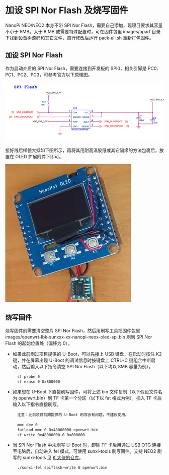 # 加设 SPI Nor Flash 及烧写固件

NanoPi NEO/NEO2 本身不带 SPI Nor Flash，需要自己添加，现项目要求其容量不小于 8MB。大于 8 MB 或需要特殊配置时，可在固件包里 images/apart 目录下找到设备树源码和其它文件，自行修改后运行 pack-all.sh 重新打包固件。

## 加设 SPI Nor Flash

作为启动介质的 SPI Nor Flash，需要连接到开发板的 SPI0，相关引脚是 PC0、PC1、PC2、PC3，可参考官方以下原理图。

![官方 SPI Nor Flash 原理图](images/SPINorFlash/spi-nor-flash.png)

接好线后样貌大抵如下图所示，再将其用耐高温胶纸或其它隔缘的方法包裹后，放置在 OLED 扩展附件下即可。

![加设 SPI Nor Flash 后样貌](images/SPINorFlash/spi-nor-flash-jointed.png)


## 烧写固件

烧写固件前需要清空整片 SPI Nor Flash，然后用刷写工具把固件包里 images/openwrt-lbk-sunxxx-xx-nanopi-neox-oled-spi.bin 刷到 SPI Nor Flash 的起始位置处（偏移为 0）。

* 如果此前刷过项目提供的 U-Boot，可以先接上 USB 键盘，在启动时按住 K2 键，并在屏幕出现 U-Boot 的调试信息时按键盘上 CTRL+C 键组合中断启动，然后输入以下指令清空 SPI Nor Flash（以下均以 8MB 容量为例）。

        sf probe 0
        sf erase 0 0x800000

* 如果想在 U-Boot 下直接刷写固件，可将上述 bin 文件复制（以下假设文件名为 openwrt.bin）到 TF 卡第一个分区（以下以 fat 格式为例），插入 TF 卡后输入以下指令直接刷写。

        注意：此前项目前期提供的 U-Boot 刷写会有问题，不建议使用。

        mmc dev 0
        fatload mmc 0 0x48000000 openwrt.bin
        sf write 0x48000000 0 0x800000

* 当 SPI Nor Flash 中未刷写 U-Boot 时，卸除 TF 卡后用通过 USB OTG 连接至电脑后，自动进入 fel 模式，可使用 sunxi-tools 刷写固件。支持 NEO2 刷写的 sunxi-tools 见 [K 大侠的仓库](https://github.com/mirsys/sunxi-tools)。

        ./sunxi-fel spiflash-write 0 openwrt.bin
